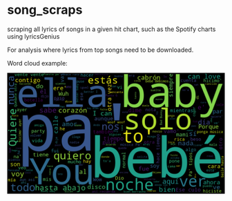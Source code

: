 # song_scraps
scraping all lyrics of songs in a given hit chart, such as the Spotify charts using lyricsGenius

For analysis where lyrics from top songs need to be downloaded.

Word cloud example:

![song wordcloud](word_cloud_final.png "wordcloud")
